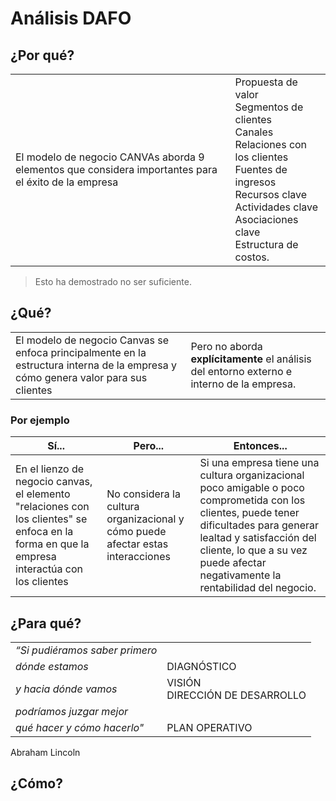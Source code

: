 # Análisis DAFO

## ¿Por qué?

|||
-|-
|El modelo de negocio CANVAs aborda 9 elementos que considera importantes para el éxito de la empresa|Propuesta de valor<br />Segmentos de clientes<br />Canales<br />Relaciones con los clientes<br />Fuentes de ingresos<br />Recursos clave<br />Actividades clave<br />Asociaciones clave<br />Estructura de costos.

> Esto ha demostrado no ser suficiente.

## ¿Qué?
|||
-|-
El modelo de negocio Canvas se enfoca principalmente en la estructura interna de la empresa y cómo genera valor para sus clientes|Pero no aborda **explícitamente** el análisis del entorno externo e interno de la empresa.

### Por ejemplo
|Sí...|Pero...|Entonces...|
-|-|-
En el lienzo de negocio canvas, el elemento "relaciones con los clientes" se enfoca en la forma en que la empresa interactúa con los clientes|No considera la cultura organizacional y cómo puede afectar estas interacciones|Si una empresa tiene una cultura organizacional poco amigable o poco comprometida con los clientes, puede tener dificultades para generar lealtad y satisfacción del cliente, lo que a su vez puede afectar negativamente la rentabilidad del negocio.

## ¿Para qué?

|||
-|-
*“Si pudiéramos saber primero*|
*dónde estamos*|DIAGNÓSTICO
*y hacia dónde vamos*|VISIÓN<br />DIRECCIÓN DE DESARROLLO
*podríamos juzgar mejor*|
*qué hacer y cómo hacerlo"*|PLAN OPERATIVO
Abraham Lincoln



## ¿Cómo?

